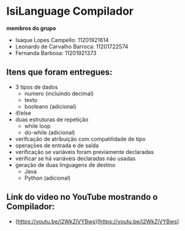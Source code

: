 # IsiLanguage Compilador
 __membros do grupo__
  - Isaque Lopes Campello: 11201921614
  - Leonardo de Carvalho Barroca: 11201722574
  - Fernanda Barbosa: 11201921373

## Itens que foram entregues: 
 - 3 tipos de dados
    - numero (incluindo decimal)
    - texto
    - booleano (adicional)
 - if/else
 - duas estruturas de repetição
    - while loop
    - do-while (adicional)
 - verifcação de atribuição com compatilidade de tipo
 - operações de entrada e de saída
 - verificação se variáveis foram previamente declaradas
 - verificar se há variáveis declaradas não usadas
 - geração de duas linguagens de destino
    - Java
    - Python (adicional)

## Link do video no YouTube mostrando o Compilador:
 - (https://youtu.be/j2WkZjVYBws)[https://youtu.be/j2WkZjVYBws]